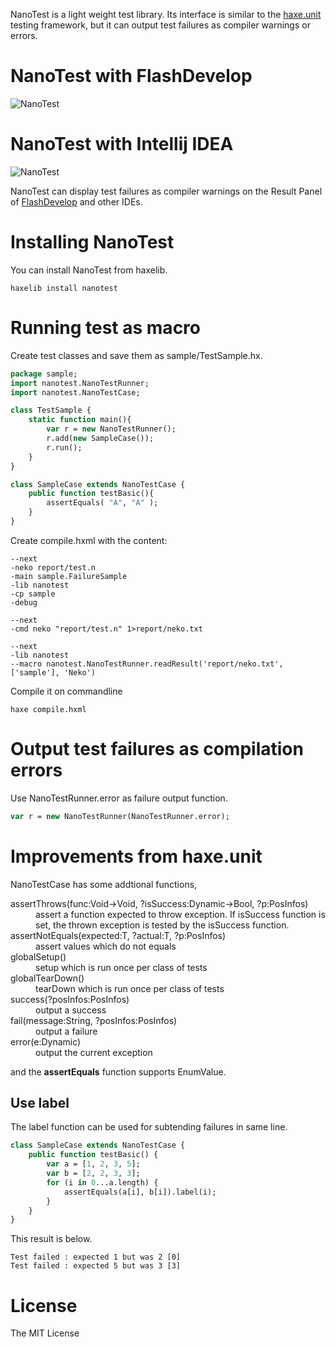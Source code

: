 NanoTest is a light weight test library. Its interface is similar to the [haxe.unit](http://haxe.org/doc/cross/unit) testing framework, but it can output test failures as compiler warnings or errors.

# NanoTest with FlashDevelop
![NanoTest](sample/nanotest/resource/NanoTestOnFlashDevelop.png)

# NanoTest with Intellij IDEA
![NanoTest](sample/nanotest/resource/NanoTestOnIntelliJIdea.png)

NanoTest can display test failures as compiler warnings on the Result Panel of [FlashDevelop](http://www.flashdevelop.org/) and other IDEs.

# Installing NanoTest

You can install NanoTest from haxelib.

```
haxelib install nanotest
```

# Running test as macro

Create test classes and save them as sample/TestSample.hx.

```hx
package sample;
import nanotest.NanoTestRunner;
import nanotest.NanoTestCase;

class TestSample {
    static function main(){
        var r = new NanoTestRunner();
        r.add(new SampleCase());
        r.run();
    }
}

class SampleCase extends NanoTestCase {
    public function testBasic(){
        assertEquals( "A", "A" );
    }
}
```

Create compile.hxml with the content:

```
--next
-neko report/test.n
-main sample.FailureSample
-lib nanotest
-cp sample
-debug

--next
-cmd neko "report/test.n" 1>report/neko.txt

--next
-lib nanotest
--macro nanotest.NanoTestRunner.readResult('report/neko.txt', ['sample'], 'Neko')
```

Compile it on commandline

```
haxe compile.hxml
```

# Output test failures as compilation errors

Use NanoTestRunner.error as failure output function.
```hx
var r = new NanoTestRunner(NanoTestRunner.error);
```

# Improvements from haxe.unit

NanoTestCase has some addtional functions,

<dl>
<dt>assertThrows(func:Void->Void, ?isSuccess:Dynamic->Bool, ?p:PosInfos)</dt>
<dd>assert a function expected to throw exception. If isSuccess function is set, the thrown exception is tested by the isSuccess function.</dd>
<dt>assertNotEquals(expected:T, ?actual:T, ?p:PosInfos)</dt>
<dd>assert values which do not equals</dd>
<dt>globalSetup()</dt>
<dd>setup which is run once per class of tests</dd>
<dt>globalTearDown()</dt>
<dd>tearDown which is run once per class of tests</dd>
<dt>success(?posInfos:PosInfos)</dt>
<dd>output a success</dd>
<dt>fail(message:String, ?posInfos:PosInfos)</dt>
<dd>output a failure</dd>
<dt>error(e:Dynamic)</dt>
<dd>output the current exception</dd>
<dl>

and the **assertEquals** function supports EnumValue.

## Use label

The label function can be used for subtending failures in same line.


```hx
class SampleCase extends NanoTestCase {
    public function testBasic() {
        var a = [1, 2, 3, 5];
        var b = [2, 2, 3, 3];
        for (i in 0...a.length) {
            assertEquals(a[i], b[i]).label(i);
        }
    }
}
```

This result is below.

```
Test failed : expected 1 but was 2 [0]
Test failed : expected 5 but was 3 [3]
```

# License

The MIT License
